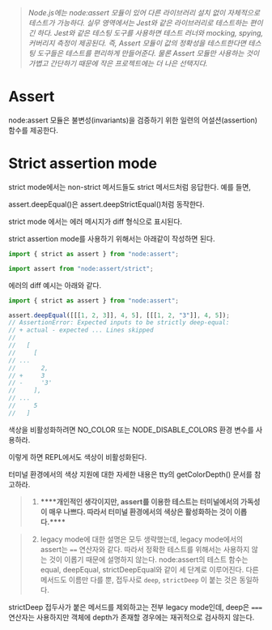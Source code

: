 > _Node.js에는 node:assert 모듈이 있어 다른 라이브러리 설치 없이 자체적으로 테스트가 가능하다.
> 실무 영역에서는 Jest와 같은 라이브러리로 테스트하는 편이긴 하다.
> Jest와 같은 테스팅 도구를 사용하면 테스트 러너와 mocking, spying, 커버리지 측정이 제공된다.
> 즉, Assert 모듈이 값의 정확성을 테스트한다면 테스팅 도구들은 테스트를 편리하게 만들어준다.
> 물론 Assert 모듈만 사용하는 것이 가볍고 간단하기 때문에 작은 프로젝트에는 더 나은 선택지다._

# Assert

node:assert 모듈은 불변성(invariants)을 검증하기 위한 일련의 어설션(assertion) 함수를 제공한다.

# Strict assertion mode

strict mode에서는 non-strict 메서드들도 strict 메서드처럼 응답한다. 예를 들면,

assert.deepEqual()은 assert.deepStrictEqual()처럼 동작한다.

strict mode 에서는 에러 메시지가 diff 형식으로 표시된다.

strict assertion mode를 사용하기 위해서는 아래같이 작성하면 된다.

```jsx
import { strict as assert } from "node:assert";
```

```jsx
import assert from "node:assert/strict";
```

에러의 diff 예시는 아래와 같다.

```jsx
import { strict as assert } from "node:assert";

assert.deepEqual([[[1, 2, 3]], 4, 5], [[[1, 2, "3"]], 4, 5]);
// AssertionError: Expected inputs to be strictly deep-equal:
// + actual - expected ... Lines skipped
//
//   [
//     [
// ...
//       2,
// +     3
// -     '3'
//     ],
// ...
//     5
//   ]
```

색상을 비활성화하려면 NO_COLOR 또는 NODE_DISABLE_COLORS 환경 변수를 사용하라.

이렇게 하면 REPL에서도 색상이 비활성화된다.

터미널 환경에서의 색상 지원에 대한 자세한 내용은 tty의 getColorDepth() 문서를 참고하라.

> 1.  ****************************\*\*\*\*****************************개인적인 생각이지만, assert를 이용한 테스트는 터미널에서의 가독성이 매우 나쁘다.
>     따라서 터미널 환경에서의 색상은 활성화하는 것이 이롭다.****************************\*\*\*\*****************************

> 2.  legacy mode에 대한 설명은 모두 생략했는데, legacy mode에서의 assert는 `==` 연산자와 같다.
>     따라서 정확한 테스트를 위해서는 사용하지 않는 것이 이롭기 때문에 설명하지 않는다.
>     node:assert의 테스트 함수는 equal, deepEqual, strictDeepEqual와 같이 세 단계로 이루어진다.
>     다른 메서드도 이름만 다를 뿐, 접두사로 `deep`, `strictDeep` 이 붙는 것은 동일하다.

strictDeep 접두사가 붙은 메서드를 제외하고는 전부 legacy mode인데,
deep은 `===` 연산자는 사용하지만 객체에 depth가 존재할 경우에는 재귀적으로 검사하지 않는다.

>

